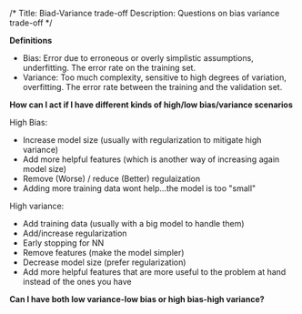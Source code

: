 /*
Title: Biad-Variance trade-off
Description: Questions on bias variance trade-off
*/

**Definitions**

- Bias: Error due to erroneous or overly simplistic assumptions, underfitting. The error rate on the training set.
- Variance: Too much complexity, sensitive to high degrees of variation, overfitting. The error rate between the training and the validation set.

**How can I act if I have different kinds of high/low bias/variance scenarios**

High Bias:
- Increase model size (usually with regularization to mitigate high variance)
- Add more helpful features (which is another way of increasing again model size)
- Remove (Worse) / reduce (Better) regulaization
- Adding more training data wont help...the model is too "small"

High variance:
- Add training data (usually with a big model to handle them)
- Add/increase regularization
- Early stopping for NN
- Remove features (make the model simpler)
- Decrease model size (prefer regularization)
- Add more helpful features that are more useful to the problem at hand instead of the ones you have

**Can I have both low variance-low bias or high bias-high variance?**